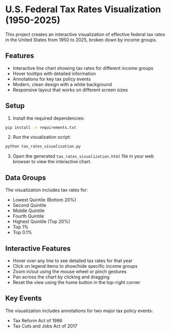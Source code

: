 # U.S. Federal Tax Rates Visualization (1950-2025)

This project creates an interactive visualization of effective federal tax rates in the United States from 1950 to 2025, broken down by income groups.

## Features

- Interactive line chart showing tax rates for different income groups
- Hover tooltips with detailed information
- Annotations for key tax policy events
- Modern, clean design with a white background
- Responsive layout that works on different screen sizes

## Setup

1. Install the required dependencies:
```bash
pip install -r requirements.txt
```

2. Run the visualization script:
```bash
python tax_rates_visualization.py
```

3. Open the generated `tax_rates_visualization.html` file in your web browser to view the interactive chart.

## Data Groups

The visualization includes tax rates for:
- Lowest Quintile (Bottom 20%)
- Second Quintile
- Middle Quintile
- Fourth Quintile
- Highest Quintile (Top 20%)
- Top 1%
- Top 0.1%

## Interactive Features

- Hover over any line to see detailed tax rates for that year
- Click on legend items to show/hide specific income groups
- Zoom in/out using the mouse wheel or pinch gestures
- Pan across the chart by clicking and dragging
- Reset the view using the home button in the top-right corner

## Key Events

The visualization includes annotations for two major tax policy events:
- Tax Reform Act of 1986
- Tax Cuts and Jobs Act of 2017 